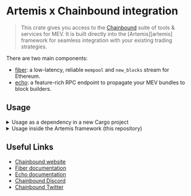 # Artemis x Chainbound integration

> This crate gives you access to the [Chainbound][chainbound] suite of tools & services for MEV.
> It is built directly into the [Artemis][artemis] framework for seamless integration with your existing
> trading strategies.

There are two main components:

- [fiber][fiber]: a low-latency, reliable `mempool` and `new_blocks` stream for Ethereum.
- [echo][echo]: a feature-rich RPC endpoint to propagate your MEV bundles to block builders.

## Usage

<details>
<summary>Usage as a dependency in a new Cargo project</summary>

This example assumes you are using a clean Cargo project to implement your strategies.

Add the following to your `Cargo.toml`:

```toml
[dependencies]
artemis-core = { git = "https://github.com/paradigmxyz/artemis.git" }
chainbound-artemis = { git = "https://github.com/paradigmxyz/artemis.git" }

tokio = { version = "1.18", features = ["full"] }
anyhow = "1.0.70"
```

Then, in your `main.rs`:

```rs
use artemis_core::engine::Engine;
use fiber_artemis::{Action, Event, FiberCollector, StreamType};

#[tokio::main]
pub async fn main() -> anyhow::Result<()> {
    let fiber_endpoint = "beta.fiberapi.io:8080".into();

    // Join the Fiber Discord at https://discord.com/invite/J4KNdeCYGX
    // or write to <sales@chainbound.io> to get a free trial.
    let fiber_api_key = std::env::var("FIBER_API_KEY")?;

    // You can select your desired object type to stream here.
    // Please refer to the documentation at https://fiber.chainbound.io/docs/intro for more details.
    //
    // Possible values are:
    // - StreamType::Transactions: new pending transactions in the mempool
    // - StreamType::ExecutionHeaders: new execution headers (blocks) without the transactions
    // - StreamType::ExecutionPayloads: new blocks with header + all transactions included
    // - StreamType::BeaconBlocks: new beacon blocks (ETH2 consensus-layer blocks)
    let stream_type = StreamType::Transactions;

    // Simply create a new collector
    let fiber_collector = FiberCollector::new(fiber_endpoint, fiber_api_key, stream_type).await;

    // And add it to your Artemis engine
    let mut engine: Engine<Event, Action> = Engine::default();
    engine.add_collector(Box::new(fiber_collector));

    // ... Add your strategies and executors here ...

    if let Ok(mut set) = engine.run().await {
        while let Some(res) = set.join_next().await {
            println!("res: {:?}", res);
        }
    }

    Ok(())
}
```

</details>

<details>
<summary>Usage inside the Artemis framework (this repository)</summary>

<!-- TODO -->

</details>

## Useful Links

- [Chainbound website][chainbound]
- [Fiber documentation][fiber-docs]
- [Echo documentation][echo-docs]
- [Chainbound Discord][discord]
- [Chainbound Twitter][twitter]

[chainbound]: https://chainbound.io/
[echo]: https://echo.chainbound.io/
[fiber]: https://fiber.chainbound.io/
[fiber-docs]: https://fiber.chainbound.io/docs/intro
[echo-docs]: https://echo.chainbound.io/docs/architecture
[discord]: https://discord.com/invite/J4KNdeCYGX
[twitter]: https://twitter.com/chainbound_
